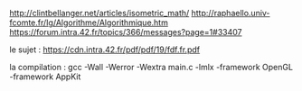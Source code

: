 http://clintbellanger.net/articles/isometric_math/
http://raphaello.univ-fcomte.fr/Ig/Algorithme/Algorithmique.htm
https://forum.intra.42.fr/topics/366/messages?page=1#33407

le sujet :
https://cdn.intra.42.fr/pdf/pdf/19/fdf.fr.pdf

la compilation :
gcc -Wall -Werror -Wextra main.c -lmlx -framework OpenGL -framework AppKit
